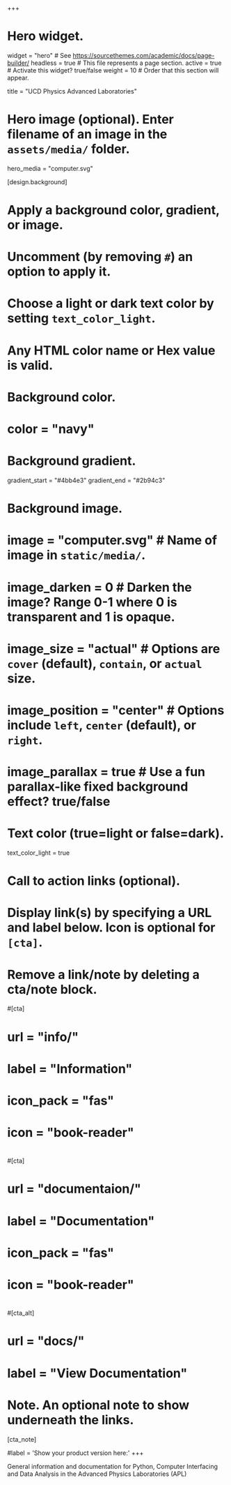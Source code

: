 +++
# Hero widget.
widget = "hero"  # See https://sourcethemes.com/academic/docs/page-builder/
headless = true  # This file represents a page section.
active = true  # Activate this widget? true/false
weight = 10  # Order that this section will appear.

title = "UCD Physics Advanced Laboratories"

# Hero image (optional). Enter filename of an image in the `assets/media/` folder.
hero_media = "computer.svg"

[design.background]
  # Apply a background color, gradient, or image.
  #   Uncomment (by removing `#`) an option to apply it.
  #   Choose a light or dark text color by setting `text_color_light`.
  #   Any HTML color name or Hex value is valid.

  # Background color.
  # color = "navy"
  
  # Background gradient.
  gradient_start = "#4bb4e3"
  gradient_end = "#2b94c3"
  
  # Background image.
  # image = "computer.svg"  # Name of image in `static/media/`.
  # image_darken = 0  # Darken the image? Range 0-1 where 0 is transparent and 1 is opaque.
  # image_size = "actual"  #  Options are `cover` (default), `contain`, or `actual` size.
  # image_position = "center"  # Options include `left`, `center` (default), or `right`.
  # image_parallax = true  # Use a fun parallax-like fixed background effect? true/false
  
  # Text color (true=light or false=dark).
  text_color_light = true

# Call to action links (optional).
#   Display link(s) by specifying a URL and label below. Icon is optional for `[cta]`.
#   Remove a link/note by deleting a cta/note block.
#[cta]
#  url = "info/"
#  label = "Information"
#  icon_pack = "fas"
#  icon = "book-reader"
#
#[cta]
#  url = "documentaion/"
#  label = "Documentation"
#  icon_pack = "fas"
#  icon = "book-reader"

#  
#[cta_alt]
#  url = "docs/"
#  label = "View Documentation"

# Note. An optional note to show underneath the links.
[cta_note]

#label = '<span class="js-github-release" data-repo="gcushen/hugo-academic">Show your product version here:<!-- V --></span>'
+++

General information and documentation for Python, Computer Interfacing and Data Analysis in the Advanced Physics Laboratories (APL)